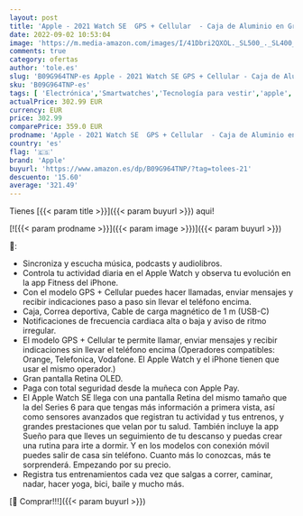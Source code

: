```yaml
---
layout: post
title: 'Apple - 2021 Watch SE  GPS + Cellular  - Caja de Aluminio en Gris Espacial de 44 mm - Correa Deportiva en Color Medianoche - Talla única'
date: 2022-09-02 10:53:04
image: 'https://m.media-amazon.com/images/I/41Dbri2QXOL._SL500_._SL400_.jpg'
comments: true
category: ofertas
author: 'tole.es'
slug: 'B09G964TNP-es Apple - 2021 Watch SE GPS + Cellular - Caja de Aluminio en...'
sku: 'B09G964TNP-es'
tags: [ 'Electrónica','Smartwatches','Tecnología para vestir','apple','🇪🇸', ]
actualPrice: 302.99 EUR
currency: EUR
price: 302.99
comparePrice: 359.0 EUR
prodname: 'Apple - 2021 Watch SE  GPS + Cellular  - Caja de Aluminio en Gris Espacial de 44 mm - Correa Deportiva en Color Medianoche - Talla única'
country: 'es'
flag: '🇪🇸'
brand: 'Apple'
buyurl: 'https://www.amazon.es/dp/B09G964TNP/?tag=tolees-21'
descuento: '15.60'
average: '321.49'
---
```


Tienes [{{< param title >}}]({{< param buyurl >}}) aqui!

[![{{< param prodname >}}]({{< param image >}})]({{< param buyurl >}})

🔎:

- Sincroniza y escucha música, podcasts y audiolibros.
- Controla tu actividad diaria en el Apple Watch y observa tu evolución en la app Fitness del iPhone.
- Con el modelo GPS + Cellular puedes hacer llamadas, enviar mensajes y recibir indicaciones paso a paso sin llevar el teléfono encima.
- Caja, Correa deportiva, Cable de carga magnético de 1 m (USB-C)
- Notificaciones de frecuencia cardiaca alta o baja y aviso de ritmo irregular.
- El modelo GPS + Cellular te permite llamar, enviar mensajes y recibir indicaciones sin llevar el teléfono encima (Operadores compatibles: Orange, Telefonica, Vodafone. El Apple Watch y el iPhone tienen que usar el mismo operador.)
- Gran pantalla Retina OLED.
- Paga con total seguridad desde la muñeca con Apple Pay.
- El Apple Watch SE llega con una pantalla Retina del mismo tamaño que la del Series 6 para que tengas más información a primera vista, así como sensores avanzados que registran tu actividad y tus entrenos, y grandes prestaciones que velan por tu salud. También incluye la app Sueño para que lleves un seguimiento de tu descanso y puedas crear una rutina para irte a dormir. Y en los modelos con conexión móvil puedes salir de casa sin teléfono. Cuanto más lo conozcas, más te sorprenderá. Empezando por su precio.
- Registra tus entrenamientos cada vez que salgas a correr, caminar, nadar, hacer yoga, bici, baile y mucho más.

[🛒 Comprar!!!]({{< param buyurl >}})

